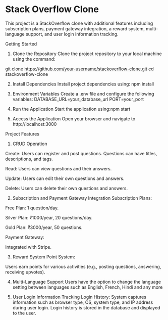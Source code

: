 
# Stack Overflow Clone

This project is a StackOverflow clone with additional features including subscription plans, payment gateway integration, a reward system, multi-language support, and user login information tracking.

Getting Started
1. Clone the Repository
Clone the project repository to your local machine using the command:

git clone https://github.com/your-username/stackoverflow-clone.git
cd stackoverflow-clone

2. Install Dependencies
Install project dependencies using:
npm install

3. Environment Variables
Create a .env file and configure the following variables:
DATABASE_URL=your_database_url
PORT=your_port

4. Run the Application
Start the application using:npm start

5. Access the Application
Open your browser and navigate to http://localhost:3000

Project Features
1. CRUD Operation

Create:
Users can register and post questions.
Questions can have titles, descriptions, and tags.

Read:
Users can view questions and their answers.

Update:
Users can edit their own questions and answers.

Delete:
Users can delete their own questions and answers.

2. Subscription and Payment Gateway Integration
Subscription Plans:

Free Plan: 1 question/day.

Silver Plan: ₹1000/year, 20 questions/day.

Gold Plan: ₹3000/year, 50 questions.

Payment Gateway:

Integrated with Stripe.

3. Reward System Point System:

Users earn points for various activities (e.g., posting questions, answering, receiving upvotes).

4. Multi-Language Support
Users have the option to change the language setting between languages such as English, French, Hindi and any more

5. User Login Information Tracking
Login History:
System captures information such as browser type, OS, system type, and IP address during user login.
Login history is stored in the database and displayed to the user.

